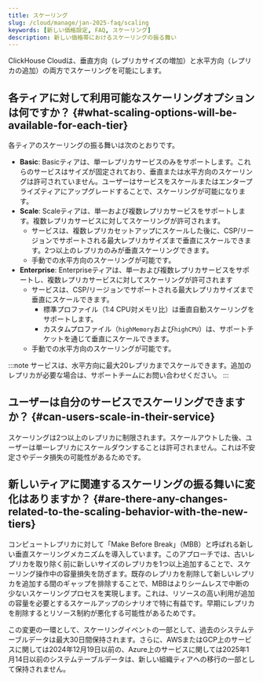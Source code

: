 ```yaml
---
title: スケーリング
slug: /cloud/manage/jan-2025-faq/scaling
keywords: [新しい価格設定, FAQ, スケーリング]
description: 新しい価格帯におけるスケーリングの振る舞い
---
```


ClickHouse Cloudは、垂直方向（レプリカサイズの増加）と水平方向（レプリカの追加）の両方でスケーリングを可能にします。

## 各ティアに対して利用可能なスケーリングオプションは何ですか？ {#what-scaling-options-will-be-available-for-each-tier}

各ティアのスケーリングの振る舞いは次のとおりです。

* **Basic**: Basicティアは、単一レプリカサービスのみをサポートします。これらのサービスはサイズが固定されており、垂直または水平方向のスケーリングは許可されていません。ユーザーはサービスをスケールまたはエンタープライズティアにアップグレードすることで、スケーリングが可能になります。
* **Scale**: Scaleティアは、単一および複数レプリカサービスをサポートします。複数レプリカサービスに対してスケーリングが許可されます。 
    * サービスは、複数レプリカセットアップにスケールした後に、CSP/リージョンでサポートされる最大レプリカサイズまで垂直にスケールできます。2つ以上のレプリカのみが垂直スケーリングできます。
    * 手動での水平方向のスケーリングが可能です。 
* **Enterprise**: Enterpriseティアは、単一および複数レプリカサービスをサポートし、複数レプリカサービスに対してスケーリングが許可されます
    * サービスは、CSP/リージョンでサポートされる最大レプリカサイズまで垂直にスケールできます。
        * 標準プロファイル（1:4 CPU対メモリ比）は垂直自動スケーリングをサポートします。
        * カスタムプロファイル（`highMemory`および`highCPU`）は、サポートチケットを通じて垂直にスケールできます。
    * 手動での水平方向のスケーリングが可能です。

:::note
サービスは、水平方向に最大20レプリカまでスケールできます。追加のレプリカが必要な場合は、サポートチームにお問い合わせください。
:::

## ユーザーは自分のサービスでスケーリングできますか？ {#can-users-scale-in-their-service}

スケーリングは2つ以上のレプリカに制限されます。スケールアウトした後、ユーザーは単一レプリカにスケールダウンすることは許可されません。これは不安定さやデータ損失の可能性があるためです。

## 新しいティアに関連するスケーリングの振る舞いに変化はありますか？ {#are-there-any-changes-related-to-the-scaling-behavior-with-the-new-tiers}

コンピュートレプリカに対して「Make Before Break」（MBB）と呼ばれる新しい垂直スケーリングメカニズムを導入しています。このアプローチでは、古いレプリカを取り除く前に新しいサイズのレプリカを1つ以上追加することで、スケーリング操作中の容量損失を防ぎます。既存のレプリカを削除して新しいレプリカを追加する間のギャップを排除することで、MBBはよりシームレスで中断の少ないスケーリングプロセスを実現します。これは、リソースの高い利用が追加の容量を必要とするスケールアップのシナリオで特に有益です。早期にレプリカを削除するとリソース制約が悪化する可能性があるためです。

この変更の一環として、スケーリングイベントの一部として、過去のシステムテーブルデータは最大30日間保持されます。さらに、AWSまたはGCP上のサービスに関しては2024年12月19日以前の、Azure上のサービスに関しては2025年1月14日以前のシステムテーブルデータは、新しい組織ティアへの移行の一部として保持されません。
